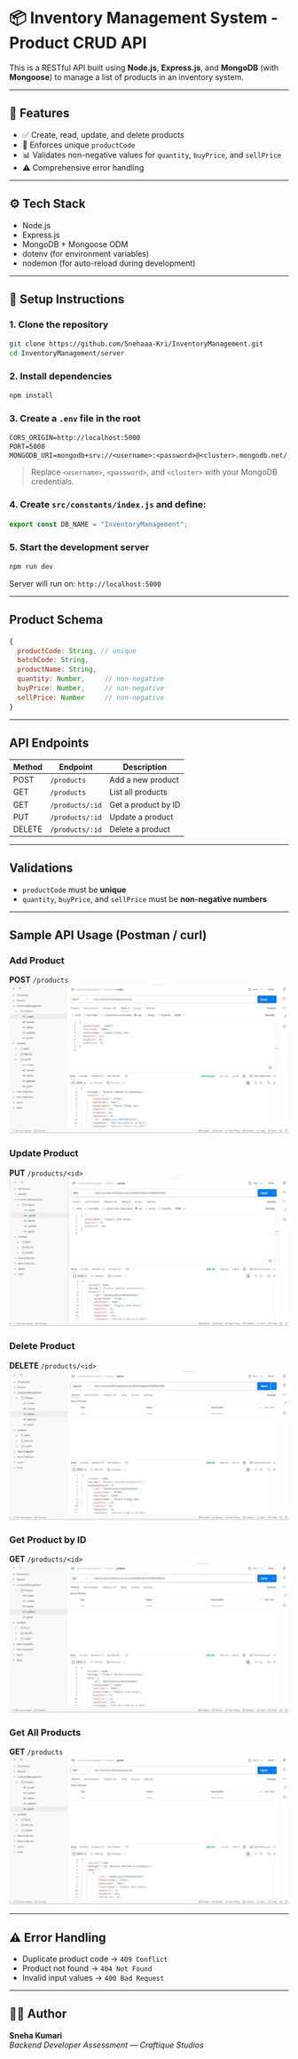 # 📦 Inventory Management System - Product CRUD API

This is a RESTful API built using **Node.js**, **Express.js**, and **MongoDB** (with **Mongoose**) to manage a list of products in an inventory system.

---

## 📌 Features

- ✅ Create, read, update, and delete products
- 🔐 Enforces unique `productCode`
- 📊 Validates non-negative values for `quantity`, `buyPrice`, and `sellPrice`
- ⚠️ Comprehensive error handling

---

## ⚙️ Tech Stack

- Node.js
- Express.js
- MongoDB + Mongoose ODM
- dotenv (for environment variables)
- nodemon (for auto-reload during development)

---

## 🚀 Setup Instructions

### 1. Clone the repository

```bash
git clone https://github.com/Snehaaa-Kri/InventoryManagement.git
cd InventoryManagement/server
```

### 2. Install dependencies

```bash
npm install
```

### 3. Create a `.env` file in the root

```env
CORS_ORIGIN=http://localhost:5000
PORT=5000
MONGODB_URI=mongodb+srv://<username>:<password>@<cluster>.mongodb.net/
```

> Replace `<username>`, `<password>`, and `<cluster>` with your MongoDB credentials.

### 4. Create `src/constants/index.js` and define:

```js
export const DB_NAME = "InventoryManagement";
```

### 5. Start the development server

```bash
npm run dev
```

Server will run on: `http://localhost:5000`

---

## Product Schema

```js
{
  productCode: String, // unique
  batchCode: String,
  productName: String,
  quantity: Number,     // non-negative
  buyPrice: Number,     // non-negative
  sellPrice: Number     // non-negative
}
```

---

## API Endpoints

| Method | Endpoint        | Description              |
|--------|-----------------|--------------------------|
| POST   | `/products`     | Add a new product        |
| GET    | `/products`     | List all products        |
| GET    | `/products/:id` | Get a product by ID      |
| PUT    | `/products/:id` | Update a product         |
| DELETE | `/products/:id` | Delete a product         |

---

## Validations

- `productCode` must be **unique**
- `quantity`, `buyPrice`, and `sellPrice` must be **non-negative numbers**

---

## Sample API Usage (Postman / curl)

### Add Product
**POST** `/products`
![Create product](/server/public/assets/apiResponses/create.jpg)

### Update Product
**PUT** `/products/<id>`
![Update product](/server/public/assets/apiResponses/update.jpg)

### Delete Product
**DELETE** `/products/<id>`
![Delete product](/server/public/assets/apiResponses/delete.jpg)

### Get Product by ID
**GET** `/products/<id>`
![Get product by identifier](/server/public/assets/apiResponses/getById.jpg)

### Get All Products
**GET** `/products`
![Get all products](/server/public/assets/apiResponses/getAll.jpg)

---

## ⚠️ Error Handling

- Duplicate product code → `409 Conflict`
- Product not found → `404 Not Found`
- Invalid input values → `400 Bad Request`

---

## 👩‍💻 Author

**Sneha Kumari**  
_Backend Developer Assessment — Craftique Studios_